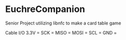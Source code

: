 # EuchreCompanion
Senior Project utilizing libnfc to make a card table game

Cable I/O
3.3V = 
SCK = 
MISO = 
MOSI = 
SCL = 
GND = 
